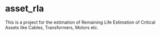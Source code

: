 # asset_rla
This is a project for the estimation of Remaining Life Estimation of Critical Assets like Cables, Transformers, Motors etc.

